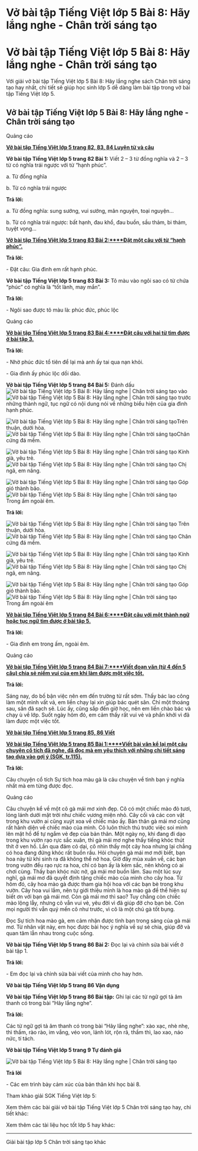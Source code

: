 # Vở bài tập Tiếng Việt lớp 5 Bài 8: Hãy lắng nghe - Chân trời sáng tạo

# Vở bài tập Tiếng Việt lớp 5 Bài 8: Hãy lắng nghe - Chân trời sáng tạo

Với giải vở bài tập Tiếng Việt lớp 5 Bài 8: Hãy lắng nghe sách Chân trời sáng tạo hay nhất, chi tiết sẽ giúp học sinh lớp 5 dễ dàng làm bài tập trong vở bài tập Tiếng Việt lớp 5.

## Vở bài tập Tiếng Việt lớp 5 Bài 8: Hãy lắng nghe - Chân trời sáng tạo

Quảng cáo

[**Vở bài tập Tiếng Việt lớp 5 trang 82, 83, 84 Luyện từ và câu**](https://vietjack.com/vbt-tieng-viet-5-ct/luyen-tu-va-cau-trang-82-vbt-tieng-viet-5-tap-1.jsp)

**Vở bài tập Tiếng Việt lớp 5 trang 82 Bài 1:** Viết 2 – 3 từ đồng nghĩa và 2 – 3 từ có nghĩa trái ngược với từ “hạnh phúc”.

a. Từ đồng nghĩa

b. Từ có nghĩa trái ngược

**Trả lời:**

a. Từ đồng nghĩa: sung sướng, vui sướng, mãn nguyện, toại nguyện…

b. Từ có nghĩa trái ngược: bất hạnh, đau khổ, đau buồn, sầu thảm, bi thảm, tuyệt vọng…

[**Vở bài tập Tiếng Việt lớp 5 trang 83 Bài 2:****Đặt một câu với từ “hạnh phúc”.**](https://vietjack.com/vbt-tieng-viet-5-ct/dat-mot-cau-voi-tu-hanh-phuc-vm.jsp)

**Trả lời:**

\- Đặt câu: Gia đình em rất hạnh phúc.

**Vở bài tập Tiếng Việt lớp 5 trang 83 Bài 3:** Tô màu vào ngôi sao có từ chứa “phúc” có nghĩa là “tốt lành, may mắn”.

**Trả lời:**

\- Ngôi sao được tô màu là: phúc đức, phúc lộc

Quảng cáo

[**Vở bài tập Tiếng Việt lớp 5 trang 83 Bài 4:****Đặt câu với hai từ tìm được ở bài tập 3.**](https://vietjack.com/vbt-tieng-viet-5-ct/dat-cau-voi-hai-tu-tim-duoc-o-bai-tap-3-vm.jsp)

**Trả lời:**

\- Nhờ phúc đức tổ tiên để lại mà anh ấy tai qua nạn khỏi.

\- Gia đình ấy phúc lộc dồi dào.

**Vở bài tập Tiếng Việt lớp 5 trang 84 Bài 5:** Đánh dấu ![Vở bài tập Tiếng Việt lớp 5 Bài 8: Hãy lắng nghe | Chân trời sáng tạo](https://vietjack.com/vbt-tieng-viet-5-ct/images/bai-8-hay-lang-nghe.PNG) vào ![Vở bài tập Tiếng Việt lớp 5 Bài 8: Hãy lắng nghe | Chân trời sáng tạo](https://vietjack.com/vbt-tieng-viet-5-ct/images/bai-8-hay-lang-nghe-1.PNG) trước những thành ngữ, tục ngữ có nội dung nói về những biểu hiện của gia đình hạnh phúc.

![Vở bài tập Tiếng Việt lớp 5 Bài 8: Hãy lắng nghe | Chân trời sáng tạo](https://vietjack.com/vbt-tieng-viet-5-ct/images/bai-8-hay-lang-nghe-1.PNG)Trên thuận, dưới hòa. ![Vở bài tập Tiếng Việt lớp 5 Bài 8: Hãy lắng nghe | Chân trời sáng tạo](https://vietjack.com/vbt-tieng-viet-5-ct/images/bai-8-hay-lang-nghe-1.PNG)Chân cứng đá mềm.

![Vở bài tập Tiếng Việt lớp 5 Bài 8: Hãy lắng nghe | Chân trời sáng tạo](https://vietjack.com/vbt-tieng-viet-5-ct/images/bai-8-hay-lang-nghe-1.PNG) Kính già, yêu trẻ. ![Vở bài tập Tiếng Việt lớp 5 Bài 8: Hãy lắng nghe | Chân trời sáng tạo](https://vietjack.com/vbt-tieng-viet-5-ct/images/bai-8-hay-lang-nghe-1.PNG) Chị ngã, em nâng.

![Vở bài tập Tiếng Việt lớp 5 Bài 8: Hãy lắng nghe | Chân trời sáng tạo](https://vietjack.com/vbt-tieng-viet-5-ct/images/bai-8-hay-lang-nghe-1.PNG) Góp gió thành bão. ![Vở bài tập Tiếng Việt lớp 5 Bài 8: Hãy lắng nghe | Chân trời sáng tạo](https://vietjack.com/vbt-tieng-viet-5-ct/images/bai-8-hay-lang-nghe-1.PNG) Trong ấm ngoài êm.

**Trả lời:**

![Vở bài tập Tiếng Việt lớp 5 Bài 8: Hãy lắng nghe | Chân trời sáng tạo](https://vietjack.com/vbt-tieng-viet-5-ct/images/bai-8-hay-lang-nghe-2.PNG) Trên thuận, dưới hòa. ![Vở bài tập Tiếng Việt lớp 5 Bài 8: Hãy lắng nghe | Chân trời sáng tạo](https://vietjack.com/vbt-tieng-viet-5-ct/images/bai-8-hay-lang-nghe-1.PNG) Chân cứng đá mềm.

![Vở bài tập Tiếng Việt lớp 5 Bài 8: Hãy lắng nghe | Chân trời sáng tạo](https://vietjack.com/vbt-tieng-viet-5-ct/images/bai-8-hay-lang-nghe-1.PNG) Kính già, yêu trẻ. ![Vở bài tập Tiếng Việt lớp 5 Bài 8: Hãy lắng nghe | Chân trời sáng tạo](https://vietjack.com/vbt-tieng-viet-5-ct/images/bai-8-hay-lang-nghe-2.PNG) Chị ngã, em nâng.

![Vở bài tập Tiếng Việt lớp 5 Bài 8: Hãy lắng nghe | Chân trời sáng tạo](https://vietjack.com/vbt-tieng-viet-5-ct/images/bai-8-hay-lang-nghe-1.PNG) Góp gió thành bão. ![Vở bài tập Tiếng Việt lớp 5 Bài 8: Hãy lắng nghe | Chân trời sáng tạo](https://vietjack.com/vbt-tieng-viet-5-ct/images/bai-8-hay-lang-nghe-2.PNG) Trong ấm ngoài êm

[**Vở bài tập Tiếng Việt lớp 5 trang 84 Bài 6:****Đặt câu với một thành ngữ hoặc tục ngữ tìm được ở bài tập 5.**](https://vietjack.com/vbt-tieng-viet-5-ct/dat-cau-voi-mot-thanh-ngu-hoac-tuc-ngu-tim-duoc-o-bai-tap-5-vm.jsp)

**Trả lời:**

\- Gia đình em trong ấm, ngoài êm.

Quảng cáo

[**Vở bài tập Tiếng Việt lớp 5 trang 84 Bài 7:****Viết đoạn văn (từ 4 đến 5 câu) chia sẻ niềm vui của em khi làm được một việc tốt.**](https://vietjack.com/vbt-tieng-viet-5-ct/viet-doan-van-chia-se-niem-vui-cua-em-khi-lam-duoc-mot-viec-vm.jsp)

**Trả lời:**

Sáng nay, do bố bận việc nên em đến trường từ rất sớm. Thấy bác lao công làm một mình vất vả, em liền chạy lại xin giúp bác quét sân. Chỉ một thoáng sau, sân đã sạch sẽ. Lúc ấy, cũng sắp đến giờ học, nên em liền chào bác và chạy ù về lớp. Suốt ngày hôm đó, em cảm thấy rất vui vẻ và phấn khởi vì đã làm được một việc tốt.

[**Vở bài tập Tiếng Việt lớp 5 trang 85, 86 Viết**](https://vietjack.com/vbt-tieng-viet-5-ct/viet-trang-85-vbt-tieng-viet-5-tap-1.jsp)

[**Vở bài tập Tiếng Việt lớp 5 trang 85 Bài 1:****Viết bài văn kể lại một câu chuyện cổ tích đã nghe, đã đọc mà em yêu thích với những chi tiết sáng tạo dựa vào gợi ý (SGK, tr.115).**](https://vietjack.com/vbt-tieng-viet-5-ct/viet-bai-van-ke-lai-mot-cau-chuyen-co-tich-da-nghe-da-doc-vm.jsp)

**Trả lời:**

Câu chuyện cổ tích Sự tích hoa màu gà là câu chuyện về tình bạn ý nghĩa nhất mà em từng được đọc.

Quảng cáo

Câu chuyện kể về một cô gà mái mơ xinh đẹp. Cô có một chiếc mào đỏ tươi, lóng lánh dưới mặt trời như chiếc vương miện nhỏ. Cây cối và các con vật trong khu vườn ai cũng xuýt xoa về chiếc mào ấy. Bản thân gà mái mơ cũng rất hãnh diện về chiếc mào của mình. Cô luôn thích thú trước việc soi mình lên mặt hồ để tự ngắm vẻ đẹp của bản thân. Một ngày nọ, khi đang đi dạo trong khu vườn rạo rực sắc xuân, thì gà mái mơ nghe thấy tiếng khóc thút thít ở ven hồ. Lần qua đám cỏ dại, cô nhìn thấy một cây hoa nhưng lại chẳng có hoa đang đứng khóc rất buồn rầu. Hỏi chuyện gà mái mơ mới biết, bạn hoa này từ khi sinh ra đã không thể nở hoa. Giờ đây mùa xuân về, các bạn trong vườn đều rạo rực ra hoa, chỉ có bạn ấy là kém sắc, nên không có ai chơi cùng. Thấy bạn khóc nức nở, gà mái mơ buồn lắm. Sau một lúc suy nghĩ, gà mái mơ đã quyết định tặng chiếc mào của mình cho cây hoa. Từ hôm đó, cây hoa mào gà được tham gia hội hoa với các bạn bè trong khu vườn. Cây hoa vui lắm, nên tự giới thiệu mình là hoa mào gà để thể hiện sự biết ơn với bạn gà mái mơ. Còn gà mái mơ thì sao? Tuy chẳng còn chiếc mào lộng lẫy, nhưng cô vẫn vui vẻ, yêu đời vì đã giúp đỡ cho bạn bè. Còn mọi người thì vẫn quý mến cô như trước, vì cô là một chú gà tốt bụng.

Đọc Sự tích hoa mào gà, em cảm nhận được tình bạn trong sáng của gà mái mơ. Từ nhân vật này, em học được bài học ý nghĩa về sự sẻ chia, giúp đỡ và quan tâm lẫn nhau trong cuộc sống.

**Vở bài tập Tiếng Việt lớp 5 trang 86 Bài 2:** Đọc lại và chỉnh sửa bài viết ở bài tập 1.

**Trả lời:**

\- Em đọc lại và chỉnh sửa bài viết của mình cho hay hơn.

**Vở bài tập Tiếng Việt lớp 5 trang 86 Vận dụng**

**Vở bài tập Tiếng Việt lớp 5 trang 86 Bài tập:** Ghi lại các từ ngữ gợi tả âm thanh có trong bài “Hãy lắng nghe”.

**Trả lời:**

Các từ ngữ gợi tả âm thanh có trong bài “Hãy lắng nghe”: xào xạc, nhè nhẹ, thì thầm, rào rào, im vắng, véo von, lảnh lót, rộn rã, thầm thì, lao xao, náo nức, tí tách.

**Vở bài tập Tiếng Việt lớp 5 trang 9 Tự đánh giá**

![Vở bài tập Tiếng Việt lớp 5 Bài 8: Hãy lắng nghe | Chân trời sáng tạo](https://vietjack.com/vbt-tieng-viet-5-ct/images/bai-8-hay-lang-nghe-3.PNG)

**Trả lời**

\- Các em trình bày cảm xúc của bản thân khi học bài 8.

Tham khảo giải SGK Tiếng Việt lớp 5:

Xem thêm các bài giải vở bài tập Tiếng Việt lớp 5 Chân trời sáng tạo hay, chi tiết khác:

Xem thêm các tài liệu học tốt lớp 5 hay khác:

* * *

Giải bài tập lớp 5 Chân trời sáng tạo khác
